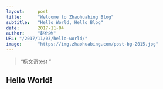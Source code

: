 ```yaml
---
layout:     post 
title:      "Welcome to Zhaohuabing Blog"
subtitle:   "Hello World, Hello Blog"
date:       2017-11-04
author:     "赵化冰"
URL: "/2017/11/03/hello-world/"
image:      "https://img.zhaohuabing.com/post-bg-2015.jpg"
---
```


> “杨文奇test ”


## Hello World!
